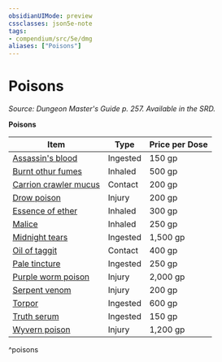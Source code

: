 ```yaml
---
obsidianUIMode: preview
cssclasses: json5e-note
tags:
- compendium/src/5e/dmg
aliases: ["Poisons"]
---
```

# Poisons
*Source: Dungeon Master's Guide p. 257. Available in the SRD.* 

**Poisons**

| Item | Type | Price per Dose |
|------|------|----------------|
| [Assassin's blood](/2-Mechanics/CLI/items/assassins-blood.md) | Ingested | 150 gp |
| [Burnt othur fumes](/2-Mechanics/CLI/items/burnt-othur-fumes.md) | Inhaled | 500 gp |
| [Carrion crawler mucus](/2-Mechanics/CLI/items/carrion-crawler-mucus.md) | Contact | 200 gp |
| [Drow poison](/2-Mechanics/CLI/items/drow-poison.md) | Injury | 200 gp |
| [Essence of ether](/2-Mechanics/CLI/items/essence-of-ether.md) | Inhaled | 300 gp |
| [Malice](/2-Mechanics/CLI/items/malice.md) | Inhaled | 250 gp |
| [Midnight tears](/2-Mechanics/CLI/items/midnight-tears.md) | Ingested | 1,500 gp |
| [Oil of taggit](/2-Mechanics/CLI/items/oil-of-taggit.md) | Contact | 400 gp |
| [Pale tincture](/2-Mechanics/CLI/items/pale-tincture.md) | Ingested | 250 gp |
| [Purple worm poison](/2-Mechanics/CLI/items/purple-worm-poison.md) | Injury | 2,000 gp |
| [Serpent venom](/2-Mechanics/CLI/items/serpent-venom.md) | Injury | 200 gp |
| [Torpor](/2-Mechanics/CLI/items/torpor.md) | Ingested | 600 gp |
| [Truth serum](/2-Mechanics/CLI/items/truth-serum.md) | Ingested | 150 gp |
| [Wyvern poison](/2-Mechanics/CLI/items/wyvern-poison.md) | Injury | 1,200 gp |
^poisons